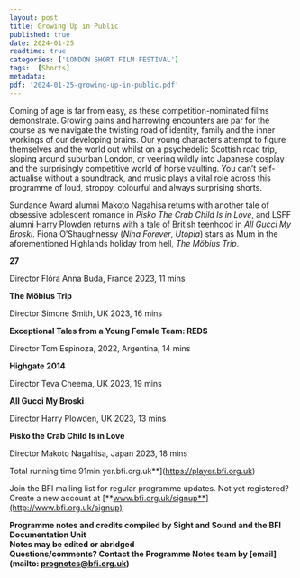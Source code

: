 ```yaml
---
layout: post
title: Growing Up in Public
published: true
date: 2024-01-25
readtime: true
categories: ['LONDON SHORT FILM FESTIVAL']
tags:  [Shorts]
metadata: 
pdf: '2024-01-25-growing-up-in-public.pdf'
---
```


Coming of age is far from easy, as these competition-nominated films demonstrate. Growing pains and harrowing encounters are par for the course as we navigate the twisting road of identity, family and the inner workings of our developing brains. Our young characters attempt to figure themselves and the world out whilst on a psychedelic Scottish road trip, sloping around suburban London, or veering wildly into Japanese cosplay and the surprisingly competitive world of horse vaulting. You can’t self-actualise without a soundtrack, and music plays a vital role across this programme of loud, stroppy, colourful and always surprising shorts.

Sundance Award alumni Makoto Nagahisa returns with another tale of obsessive adolescent romance in _Pisko The Crab Child Is in Love_, and LSFF alumni Harry Plowden returns with a tale of British teenhood in _All Gucci My Broski_. Fiona O’Shaughnessy (_Nina Forever_, _Utopia_) stars as Mum in the aforementioned Highlands holiday from hell, _The Möbius Trip_.

**27**  

Director Flóra Anna Buda, France 2023, 11 mins

**The Möbius Trip**  

Director Simone Smith, UK 2023, 16 mins

**Exceptional Tales from a Young Female Team: REDS** 

Director Tom Espinoza, 2022, Argentina, 14 mins

**Highgate 2014** 

Director Teva Cheema, UK 2023, 19 mins

**All Gucci My Broski**  

Director Harry Plowden, UK 2023, 13 mins

**Pisko the Crab Child Is in Love**  

Director Makoto Nagahisa, Japan 2023, 18 mins

Total running time 91min
yer.bfi.org.uk**](https://player.bfi.org.uk)  

Join the BFI mailing list for regular programme updates. Not yet registered? Create a new account at [**www.bfi.org.uk/signup**](http://www.bfi.org.uk/signup)

**Programme notes and credits compiled by Sight and Sound and the BFI Documentation Unit  
Notes may be edited or abridged  
Questions/comments? Contact the Programme Notes team by [email](mailto: prognotes@bfi.org.uk)** 
<!--stackedit_data:
eyJoaXN0b3J5IjpbNDI5MTAzMjczXX0=
-->
